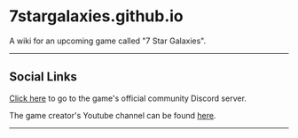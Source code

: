# 7stargalaxies.github.io
A wiki for an upcoming game called "7 Star Galaxies".
___
## Social Links
[Click here](https://discord.gg/DxRG4WfgfR) to go to the game's official community Discord server.

The game creator's Youtube channel can be found [here](https://www.youtube.com/@jusyoniox).
___